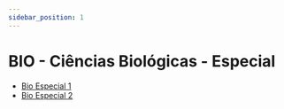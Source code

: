 ```yaml
---
sidebar_position: 1
---
```


# BIO - Ciências Biológicas - Especial

- [Bio Especial 1](bio_especial_1)
- [Bio Especial 2](bio_especial_2)